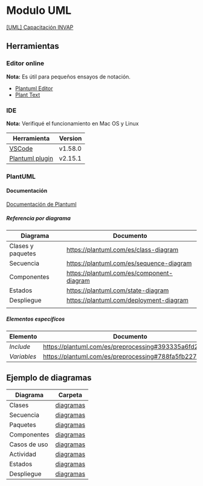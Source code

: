 # Modulo UML

[[UML] Capacitación INVAP][Presentacion]

## Herramientas

### Editor online

**Nota:**
Es útil para pequeños ensayos de notación. 

- [Plantuml Editor](https://plantuml-editor.kkeisuke.com/)
- [Plant Text](https://www.planttext.com/)

### IDE

**Nota:**
Verifiqué el funcionamiento en Mac OS y Linux

| Herramienta                           | Version |
|---------------------------------------|---------|
| [VSCode][external_vscode]             | v1.58.0 |
| [Plantuml plugin][external_pplantuml] | v2.15.1 |

### PlantUML

#### Documentación

[Documentación de Plantuml][external_plantuml_docs]

##### Referencia por diagrama

| Diagrama          | Documento                                 |
|-------------------|-------------------------------------------|
| Clases y paquetes | https://plantuml.com/es/class-diagram     |
| Secuencia         | https://plantuml.com/es/sequence-diagram  |
| Componentes       | https://plantuml.com/es/component-diagram |
| Estados           | https://plantuml.com/state-diagram        |
| Despliegue        | https://plantuml.com/deployment-diagram   |
|                   |                                           |


##### Elementos específicos

| Elemento    | Documento                                              |
|-------------|--------------------------------------------------------|
| _Include_   | https://plantuml.com/es/preprocessing#393335a6fd28a804 |
| _Variables_ | https://plantuml.com/es/preprocessing#788fa5fb2276ed17 |

## Ejemplo de diagramas

| Diagrama     | Carpeta                             |
|--------------|-------------------------------------|
| Clases       | [diagramas](diagramas/clases)       |
| Secuencia    | [diagramas](diagramas/secuencias)   |
| Paquetes     | [diagramas](diagramas/paquetes)     |
| Componentes  | [diagramas](diagramas/componentes)  |
| Casos de uso | [diagramas](diagramas/casos_de_uso) |
| Actividad    | [diagramas](diagramas/actividad)    |
| Estados      | [diagramas](diagramas/estados)      |
| Despliegue   | [diagramas](diagramas/despliegue)   |


[Presentacion]: https://docs.google.com/presentation/d/1nkawKzySthLmkAl0huwdfCMsF1NFS2WVCglG1G4kzjg/edit?usp=sharing]

[external_vscode]: https://code.visualstudio.com/Download
[external_pplantuml]: https://marketplace.visualstudio.com/items?itemName=jebbs.plantuml
[external_plantuml_docs]: https://plantuml.com/es/
